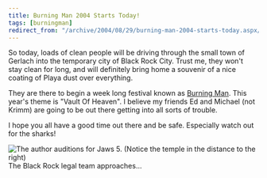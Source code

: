 ```yaml
---
title: Burning Man 2004 Starts Today!
tags: [burningman]
redirect_from: "/archive/2004/08/29/burning-man-2004-starts-today.aspx/"
---
```


So today, loads of clean people will be driving through the small town
of Gerlach into the temporary city of Black Rock City. Trust me, they
won't stay clean for long, and will definitely bring home a souvenir of
a nice coating of Playa dust over everything.

They are there to begin a week long festival known as [Burning
Man](http://www.burningman.com/). This year's theme is "Vault Of
Heaven". I believe my friends Ed and Michael (not Krimm) are going to be
out there getting into all sorts of trouble.

I hope you all have a good time out there and be safe. Especially watch
out for the sharks!

![The author auditions for Jaws 5. (Notice the temple in the distance to
the right)](/images/Sharks.jpg)\
 The Black Rock legal team approaches...

